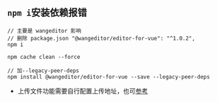 ## `npm i`安装依赖报错

```
// 主要是 wangeditor 影响
// 删除 package.json "@wangeditor/editor-for-vue": "^1.0.2",
npm i

npm cache clean --force

// 加--legacy-peer-deps
npm install @wangeditor/editor-for-vue --save --legacy-peer-deps
```


- 上传文件功能需要自行配置上传地址，也可[参考](https://github.com/wangeditor-team/server)

